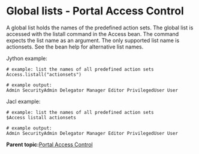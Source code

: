 # Global lists - Portal Access Control

A global list holds the names of the predefined action sets. The global list is accessed with the listall command in the Access bean. The command expects the list name as an argument. The only supported list name is actionsets. See the bean help for alternative list names.

Jython example:

```
# example: list the names of all predefined action sets
Access.listall("actionsets")

# example output:
Admin SecurityAdmin Delegator Manager Editor PrivilegedUser User
```

Jacl example:

```
# example: list the names of all predefined action sets
$Access listall actionsets

# example output:
Admin SecurityAdmin Delegator Manager Editor PrivilegedUser User

```

**Parent topic:**[Portal Access Control ](../admin-system/ptl_acc_con.md)


